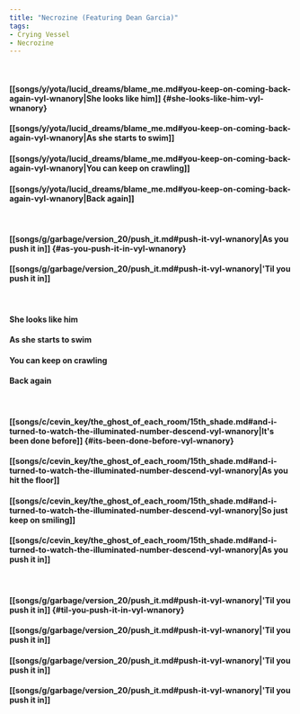 ```yaml
---
title: "Necrozine (Featuring Dean Garcia)"
tags:
- Crying Vessel
- Necrozine
---
```

&nbsp;
#### [[songs/y/yota/lucid_dreams/blame_me.md#you-keep-on-coming-back-again-vyl-wnanory|She looks like him]] {#she-looks-like-him-vyl-wnanory}
#### [[songs/y/yota/lucid_dreams/blame_me.md#you-keep-on-coming-back-again-vyl-wnanory|As she starts to swim]]
#### [[songs/y/yota/lucid_dreams/blame_me.md#you-keep-on-coming-back-again-vyl-wnanory|You can keep on crawling]]
#### [[songs/y/yota/lucid_dreams/blame_me.md#you-keep-on-coming-back-again-vyl-wnanory|Back again]]
&nbsp;
#### [[songs/g/garbage/version_20/push_it.md#push-it-vyl-wnanory|As you push it in]] {#as-you-push-it-in-vyl-wnanory}
#### [[songs/g/garbage/version_20/push_it.md#push-it-vyl-wnanory|'Til you push it in]]
&nbsp;
#### She looks like him
#### As she starts to swim
#### You can keep on crawling
#### Back again
&nbsp;
#### [[songs/c/cevin_key/the_ghost_of_each_room/15th_shade.md#and-i-turned-to-watch-the-illuminated-number-descend-vyl-wnanory|It's been done before]] {#its-been-done-before-vyl-wnanory}
#### [[songs/c/cevin_key/the_ghost_of_each_room/15th_shade.md#and-i-turned-to-watch-the-illuminated-number-descend-vyl-wnanory|As you hit the floor]]
#### [[songs/c/cevin_key/the_ghost_of_each_room/15th_shade.md#and-i-turned-to-watch-the-illuminated-number-descend-vyl-wnanory|So just keep on smiling]]
#### [[songs/c/cevin_key/the_ghost_of_each_room/15th_shade.md#and-i-turned-to-watch-the-illuminated-number-descend-vyl-wnanory|As you push it in]]
&nbsp;
#### [[songs/g/garbage/version_20/push_it.md#push-it-vyl-wnanory|'Til you push it in]] {#til-you-push-it-in-vyl-wnanory}
#### [[songs/g/garbage/version_20/push_it.md#push-it-vyl-wnanory|'Til you push it in]]
#### [[songs/g/garbage/version_20/push_it.md#push-it-vyl-wnanory|'Til you push it in]]
#### [[songs/g/garbage/version_20/push_it.md#push-it-vyl-wnanory|'Til you push it in]]
